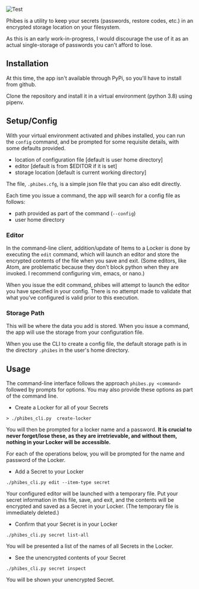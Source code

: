![Test](https://github.com/GlenRSmith/Phibes/workflows/Test/badge.svg)

Phibes is a utility to keep your secrets (passwords, restore codes, etc.) in an encrypted storage location on your filesystem.

As this is an early work-in-progress, I would discourage the use of it as an actual single-storage of passwords you can't afford to lose.

## Installation

At this time, the app isn't available through PyPi, so you'll have to install from github.

Clone the repository and install it in a virtual environment (python 3.8) using pipenv.

## Setup/Config

With your virtual environment activated and phibes installed, you can run the `config` command, and be prompted for some requisite details, with some defaults provided.

- location of configuration file [default is user home directory]
- editor [default is from $EDITOR if it is set]
- storage location [default is current working directory]

The file, `.phibes.cfg`, is a simple json file that you can also edit directly.

Each time you issue a command, the app will search for a config file as follows:

- path provided as part of the command (`--config`)
- user home directory

### Editor

In the command-line client, addition/update of Items to a Locker is done by executing the `edit` command, which will launch an editor and store the encrypted contents of the file when you save and exit. (Some editors, like Atom, are problematic because they don't block python when they are invoked. I recommend configuring vim, emacs, or nano.)

When you issue the edit command, phibes will attempt to launch the editor you have specified in your config.
There is no attempt made to validate that what you've configured is valid prior to this execution.

### Storage Path

This will be where the data you add is stored.
When you issue a command, the app will use the storage from your configuration file.

When you use the CLI to create a config file, the default storage path is in the directory `.phibes` in the user's home directory.

## Usage

The command-line interface follows the approach `phibes.py <command>` followed by prompts for options. You may also provide these options as part of the command line.

- Create a Locker for all of your Secrets

```
> ./phibes_cli.py  create-locker
```

You will then be prompted for a locker name and a password.
**It is crucial to never forget/lose these, as they are irretrievable, and without them, nothing in your Locker will be accessible.**

For each of the operations below, you will be prompted for the name and password of the Locker.

- Add a Secret to your Locker

```
./phibes_cli.py edit --item-type secret
```
Your configured editor will be launched with a temporary file.
Put your secret information in this file, save, and exit, and the contents will be encrypted and saved as a Secret in your Locker.
(The temporary file is immediately deleted.)

- Confirm that your Secret is in your Locker
```
./phibes_cli.py secret list-all
```
You will be presented a list of the names of all Secrets in the Locker.

- See the unencrypted contents of your Secret
```
./phibes_cli.py secret inspect
```
You will be shown your unencrypted Secret.


